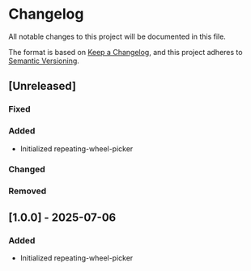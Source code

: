 # Changelog

All notable changes to this project will be documented in this file.

The format is based on [Keep a Changelog](https://keepachangelog.com/en/1.1.0/),
and this project adheres to [Semantic Versioning](https://semver.org/spec/v2.0.0.html).

## [Unreleased]

### Fixed

### Added

- Initialized repeating-wheel-picker

### Changed

### Removed

## [1.0.0] - 2025-07-06

### Added

- Initialized repeating-wheel-picker
